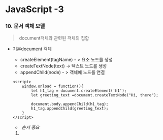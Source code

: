 # JavaScript -3

### 10. 문서 객체 모델

> ​	document객체와 관련된 객체의 집합 

- 기본document 객체

  - createElement(tagName) - > 요소 노드를 생성
  - createTextNode(text) -> 텍스트 노드를 생성
  - appendChild(node) - > 객체에 노드를 연결 

  ```{
  <script>
      window.onload = function(){
          let h1_tag = document.createElement('h1');
          let greeting_text =document.createTextNode("Hi, there");
          
          document.body.appendChild(h1_tag);  
          h1_tag.appendChild(greeting_text);
      }
  </script>
  ```

  -	 ​	*순서 중요* 
  1. <script>를 </body> 아래에 실행 
  2. window.onload = function(){}  onload는 모든 실행 끝

- 이미지 이용 <img src="" widht="" height="">

  ```
   let myImg = document.createElement("img");
   myImg.src = "cotroller.png";
   myImg.width = 100;
   myImg.height = 100;             // 속성 
   document.body.appendChild(myImg);
  ```

- innerHTML -> 태그의 내부를 의미하는 속성 / 전의 데이터가 사라질수 있다

  ```
  document.getElementById(blue).innerHTML ="<h1 style='color:blue;'>HELLOW</h1>";
  ```

  - getElementById("") -> id 속성을 가져옴

  ```
   <script>
   let div1 = document.getElementById("myDiv1");
   div1.innerHTML = "<h1 style='color:blue;'>HELLOW</h1>";
   </script>
   <body>
      <div id="myDiv1"></div>
  </body>
   
  ```

  - innerText -> 문자열이 출력됨 
  - getElementsByName("name")
  - getElementsByTagName(tagName)

  ```
   <script>
    function saveTemporary(){
        let selectsns = document.getElementsByName("sns");
        let selectedcount = 0 ;
        for(let i=0; i<selectsns.length; i++){
            if(selectsns[i].checked){
            selectedcount++;
            console.log(selectsns[i].value);
            }
        }
        if(selectedcount ==0){
        alert("sns 필수 선책사항이다")
        }
    }
  </script>
  
  <input type="checkbox" name="sns" value="facebook"> facebook
  <input type="checkbox" name="sns" value="twitter"> twitter
  <input type="checkbox" name="sns" value="google"> google
  <input type="checkbox" name="sns" value="instagram"> instagram
  ```

- openAPI- 이용하기 - weather.html

- setInterval -> 설정한 시간마다 재 설정 

  ```
  window.onload = function(){
      let clock = document.getElementById("clock");
  
      setInterval(function(){
          clock.innerHTML = new Date().toString();
      },1000);
  }
  ```

### 11. 이벤트 - on

- window.onload -> 웹브라우저에서 자동으로 실행되는 이벤트 - 이벤트를 연결하다.

  - 1. 이벤트 대상 선택
    2. 이벤트 종류 선택

- onclick -> 클릭 이벤트  

  ```
  clock.onclick = function(){
  	clock.style = "color:red;"
  	clock.style.backgroundColor = "blue";
  }
  ```

  



  


